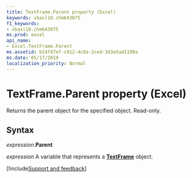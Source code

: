```yaml
---
title: TextFrame.Parent property (Excel)
keywords: vbaxl10.chm643075
f1_keywords:
- vbaxl10.chm643075
ms.prod: excel
api_name:
- Excel.TextFrame.Parent
ms.assetid: b24f47ef-c912-4c8a-2ced-3d3e5ad1198a
ms.date: 05/17/2019
localization_priority: Normal
---
```



# TextFrame.Parent property (Excel)

Returns the parent object for the specified object. Read-only.


## Syntax

_expression_.**Parent**

_expression_ A variable that represents a **[TextFrame](Excel.TextFrame.md)** object.




[!include[Support and feedback](~/includes/feedback-boilerplate.md)]